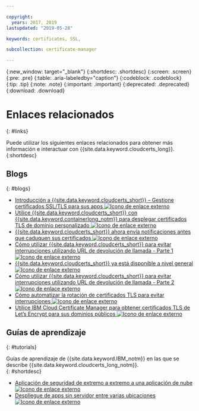 ```yaml
---

copyright:
  years: 2017, 2019
lastupdated: "2019-05-28"

keywords: certificates, SSL,

subcollection: certificate-manager

---
```


{:new_window: target="_blank"}
{:shortdesc: .shortdesc}
{:screen: .screen}
{:pre: .pre}
{:table: .aria-labeledby="caption"}
{:codeblock: .codeblock}
{:tip: .tip}
{:note: .note}
{:important: .important}
{:deprecated: .deprecated}
{:download: .download}

# Enlaces relacionados
{: #links}

Puede utilizar los siguientes enlaces relacionados para obtener más información e interactuar con {{site.data.keyword.cloudcerts_long}}.
{:shortdesc}

## Blogs
{: #blogs}

* <a href="https://www.ibm.com/cloud/blog/introducing-ibm-cloud-certificate-manager-manage-ssltls-certificates-apps" target="_blank">Introducción a {{site.data.keyword.cloudcerts_short}} – Gestione certificados SSL/TLS para sus apps <img src="../../icons/launch-glyph.svg" alt="Icono de enlace externo"></a>
* <a href="https://www.ibm.com/cloud/blog/use-ibm-cloud-certificate-manager-ibm-cloud-container-service-deploy-custom-domain-tls-certificates" target="_blank">Utilice {{site.data.keyword.cloudcerts_short}} con {{site.data.keyword.containerlong_notm}} para desplegar certificados TLS de dominio personalizado <img src="../../icons/launch-glyph.svg" alt="Icono de enlace externo"></a>
* <a href="https://www.ibm.com/cloud/blog/announcements/certificate-manager-now-sends-notifications-certificates-expire" target="_blank">{{site.data.keyword.cloudcerts_short}} ahora envía notificaciones antes que caduquen sus certificados <img src="../../icons/launch-glyph.svg" alt="Icono de enlace externo"></a>
* <a href="https://www.ibm.com/cloud/blog/use-certificate-manager-avoid-outages-using-callback-urls" target="_blank">Cómo utilizar {{site.data.keyword.cloudcerts_short}} para evitar interrupciones utilizando URL de devolución de llamada - Parte 1 <img src="../../icons/launch-glyph.svg" alt="Icono de enlace externo"></a>
* <a href="https://www.ibm.com/cloud/blog/announcements/ibm-cloud-certificate-manager-is-now-ga" target="_blank">{{site.data.keyword.cloudcerts_short}} ya está disponible a nivel general <img src="../../icons/launch-glyph.svg" alt="Icono de enlace externo"></a>
* <a href="https://www.ibm.com/cloud/blog/how-to-use-certificate-manager-to-avoid-outages-using-callback-urls-part-2" target="_blank">Cómo utilizar {{site.data.keyword.cloudcerts_short}} para evitar interrupciones utilizando URL de devolución de llamada - Parte 2 <img src="../../icons/launch-glyph.svg" alt="Icono de enlace externo"></a>
* <a href="https://www.ibm.com/cloud/blog/how-to-automate-tls-certificate-rotation-to-avoid-outages" target="_blank">Cómo automatizar la rotación de certificados TLS para evitar interrupciones <img src="../../icons/launch-glyph.svg" alt="Icono de enlace externo"></a>
* <a href="https://www.ibm.com/cloud/blog/use-ibm-cloud-certificate-manager-to-obtain-lets-encrypt-tls-certificates-for-your-public-domains" target="_blank">Utilice IBM Cloud Certificate Manager para obtener certificados TLS de Let’s Encrypt para sus dominios públicos <img src="../../icons/launch-glyph.svg" alt="Icono de enlace externo"></a>


## Guías de aprendizaje
{: #tutorials}

Guías de aprendizaje de {{site.data.keyword.IBM_notm}} en las que se describe {{site.data.keyword.cloudcerts_long_notm}}.  
{: #shortdesc}

* <a href="/docs/tutorials?topic=solution-tutorials-cloud-e2e-security#apply-end-to-end-security-to-a-cloud-application" target="_blank">Aplicación de seguridad de extremo a extremo a una aplicación de nube <img src="../../icons/launch-glyph.svg" alt="Icono de enlace externo"></a>
* <a href="/docs/tutorials?topic=solution-tutorials-multi-region-serverless#deploy-serverless-apps-across-multiple-locations" target="_blank">Despliegue de apps sin servidor entre varias ubicaciones <img src="../../icons/launch-glyph.svg" alt="Icono de enlace externo"></a>
